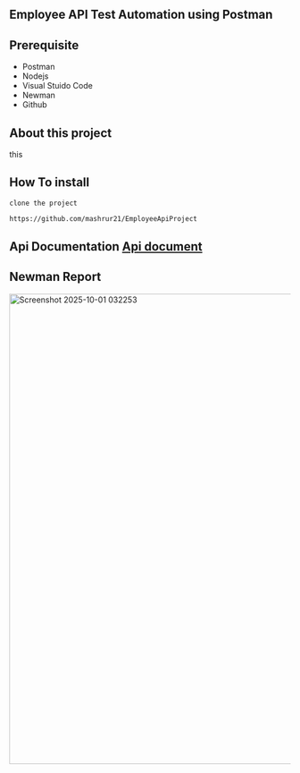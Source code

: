 ## Employee API Test Automation using Postman

## Prerequisite
- Postman
- Nodejs
- Visual Stuido Code
- Newman
- Github

## About this project
this

## How To install
```clone the project```
``` bash
https://github.com/mashrur21/EmployeeApiProject
```

## Api Documentation [Api document](https://api.postman.com/collections/48316334-e4e5e95e-722d-45e6-85df-f8bc082ec0d7?access_key=PMAT-01K62MXMQQ7M4B8AD0K4Z921V9)

## Newman Report
<img width="819" height="841" alt="Screenshot 2025-10-01 032253" src="https://github.com/user-attachments/assets/32bb289a-ea2e-4202-927c-dc9e3dd933ed" />

